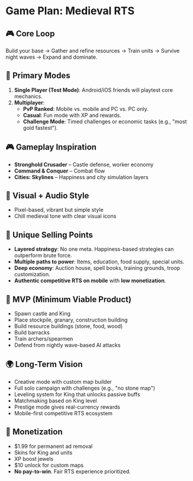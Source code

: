 # Game Plan: Medieval RTS

## 🎮 Core Loop

Build your base → Gather and refine resources → Train units → Survive night waves → Expand and dominate.

## 🎯 Primary Modes

1. **Single Player (Test Mode)**: Android/iOS friends will playtest core mechanics.
2. **Multiplayer**:
   - **PvP Ranked**: Mobile vs. mobile and PC vs. PC only.
   - **Casual**: Fun mode with XP and rewards.
   - **Challenge Mode**: Timed challenges or economic tasks (e.g., "most gold fastest").

## 🎮 Gameplay Inspiration

- **Stronghold Crusader** – Castle defense, worker economy
- **Command & Conquer** – Combat flow
- **Cities: Skylines** – Happiness and city simulation layers

## 🧱 Visual + Audio Style

- Pixel-based, vibrant but simple style
- Chill medieval tone with clear visual icons

## 🎯 Unique Selling Points

- **Layered strategy**: No one meta. Happiness-based strategies can outperform brute force.
- **Multiple paths to power**: Items, education, food supply, special units.
- **Deep economy**: Auction house, spell books, training grounds, troop customization.
- **Authentic competitive RTS on mobile** with **low monetization**.

## 🚀 MVP (Minimum Viable Product)

- Spawn castle and King
- Place stockpile, granary, construction building
- Build resource buildings (stone, food, wood)
- Build barracks
- Train archers/spearmen
- Defend from nightly wave-based AI attacks

## 🌍 Long-Term Vision

- Creative mode with custom map builder
- Full solo campaign with challenges (e.g., "no stone map")
- Leveling system for King that unlocks passive buffs
- Matchmaking based on King level
- Prestige mode gives real-currency rewards
- Mobile-first competitive RTS ecosystem

## 💸 Monetization

- $1.99 for permanent ad removal
- Skins for King and units
- XP boost jewels
- $10 unlock for custom maps
- **No pay-to-win**. Fair RTS experience prioritized.